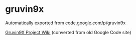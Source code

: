# gruvin9x
Automatically exported from code.google.com/p/gruvin9x

<a href='wiki/ProjectHome.md'>Gruvin9X Project Wiki</a> (converted from old Google Code site)
